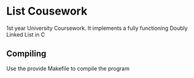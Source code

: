 # List Cousework

1st year University Coursework. It implements a fully functioning Doubly Linked List in C

## Compiling
Use the provide Makefile to compile the program

